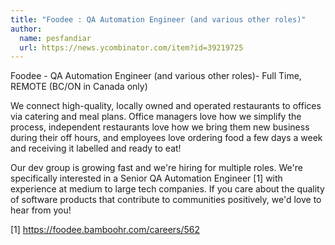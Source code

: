 ```yaml
---
title: "Foodee : QA Automation Engineer (and various other roles)"
author:
  name: pesfandiar
  url: https://news.ycombinator.com/item?id=39219725
---
```

Foodee - QA Automation Engineer (and various other roles)- Full Time, REMOTE (BC&#x2F;ON in Canada only)

We connect high-quality, locally owned and operated restaurants to offices via catering and meal plans. Office managers love how we simplify the process, independent restaurants love how we bring them new business during their off hours, and employees love ordering food a few days a week and receiving it labelled and ready to eat!

Our dev group is growing fast and we&#x27;re hiring for multiple roles. We&#x27;re specifically interested in a Senior QA Automation Engineer [1] with experience at medium to large tech companies. If you care about the quality of software products that contribute to communities positively, we&#x27;d love to hear from you!

[1] <a href="https:&#x2F;&#x2F;foodee.bamboohr.com&#x2F;careers&#x2F;562" rel="nofollow">https:&#x2F;&#x2F;foodee.bamboohr.com&#x2F;careers&#x2F;562</a>
